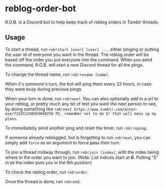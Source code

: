 # reblog-order-bot
R.O.B. is a Discord bot to help keep track of reblog orders in Tumblr threads.

## Usage
To start a thread, run `rob!start [user] [user] ...`, either pinging or putting the user id of everyone you want in the thread. The reblog order will be based off the order you put everyone into the command. When you send the command, R.O.B. will start a new Discord thread for all the pings.

To change the thread name, run `rob!rename [name]`.

When it's someone's turn, the bot will ping them every 23 hours, in case they were busy during previous pings.

When your turn is done, run `rob!next`. You can also optionally add in a url to your reblog, or pretty much any bit of text you want the next person to see, by doing something like `rob!next https://www.tumblr.com/anton-exe/732451290355040256 PS. remember not to do X! that will mess up my plans`.

To immediatelly send another ping and reset the timer, run `rob!reping`.

If someone already reblogged, but is forgetting to run `rob!next`, you can simply add `force` as an argument to force pass their turn.

To join a thread midway through, run `rob!join [index]`, with the index being where in the order you want to join. (Note: List indices start at **0**. Putting "5" in as the index puts you in the 6th position)

To check the reblog order, run `rob!order`.

Once the thread is done, run `rob!end`.
